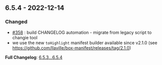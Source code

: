 
## 6.5.4 - 2022-12-14

### Changed

- [#358](https://github.com/llaville/php-compatinfo/issues/358) : build CHANGELOG automation - migrate from legacy script to changie tool
- we use the new `toHighlight` manifest builder available since v2.1.0 (see https://github.com/llaville/box-manifest/releases/tag/2.1.0)

**Full Changelog**: [6.5.3...6.5.4](https://github.com/llaville/php-compatinfo/compare/6.5.3...6.5.4)
